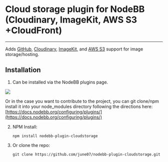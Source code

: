 # Cloud storage plugin for NodeBB (Cloudinary, ImageKit, AWS S3 +CloudFront)
-----------
Adds [GitHub](https://github.com), [Cloudinary](https://cloudinary.com), [ImageKit](https://imagekit.io), and [AWS S3](https://aws.amazon.com/s3/) support for image storage/hosting.

## Installation
1.  Can be installed via the NodeBB plugins page.

![](https://i.imgur.com/yfWzhxz.gif)

Or in the case you want to contribute to the project, you can git clone/npm install it into your node_modules directory following the directions here: [https://docs.nodebb.org/configuring/plugins/](https://docs.nodebb.org/configuring/plugins/)

2.  NPM Install:
	```
	npm install nodebb-plugin-cloudstorage
	```

3.  Or clone the repo:
	```
	git clone https://github.com/june07/nodebb-plugin-cloudstorage.git
	```

<!--stackedit_data:
eyJoaXN0b3J5IjpbMTQ1MDMxODI1NywtOTQyNTM0MzAwLC03MT
QwNzMzODddfQ==
-->